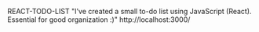 REACT-TODO-LIST
"I've created a small to-do list using JavaScript (React). Essential for good organization :)"
http://localhost:3000/
